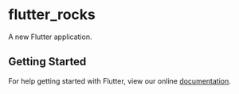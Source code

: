 # flutter_rocks

A new Flutter application.

## Getting Started

For help getting started with Flutter, view our online
[documentation](http://flutter.io/).
